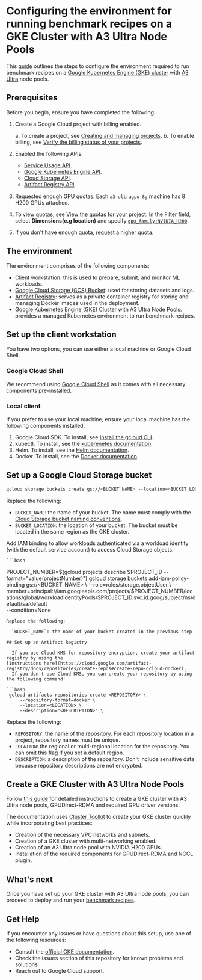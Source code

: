 # Configuring the environment for running benchmark recipes on a GKE Cluster with A3 Ultra Node Pools

This [guide](https://cloud.google.com/ai-hypercomputer/docs/create/gke-ai-hypercompute) outlines the steps to configure the environment required to run benchmark recipes on a [Google Kubernetes Engine (GKE) cluster](https://cloud.google.com/kubernetes-engine/docs/concepts/kubernetes-engine-overview) with [A3 Ultra](https://cloud.google.com/compute/docs/accelerator-optimized-machines#a3-vms) node pools.

## Prerequisites

Before you begin, ensure you have completed the following:

1. Create a Google Cloud project with billing enabled.

   a. To create a project, see [Creating and managing projects](https://cloud.google.com/resource-manager/docs/creating-managing-projects).
   b. To enable billing, see [Verify the billing status of your projects](https://cloud.google.com/billing/docs/how-to/verify-billing-enabled).

2. Enabled the following APIs:

   - [Service Usage API](https://console.cloud.google.com/apis/library/serviceusage.googleapis.com).
   - [Google Kubernetes Engine API](https://console.cloud.google.com/flows/enableapi?apiid=container.googleapis.com).
   - [Cloud Storage API](https://console.cloud.google.com/flows/enableapi?apiid=storage.googleapis.com).
   - [Artifact Registry API](https://console.cloud.google.com/flows/enableapi?apiid=artifactregistry.googleapis.com).

3. Requested enough GPU quotas. Each `a3-ultragpu-8g` machine has 8 H200 GPUs attached.
  1. To view quotas, see [View the quotas for your project](/docs/quotas/view-manage).
     In the Filter field, select **Dimensions(e.g location)** and
     specify [`gpu_family:NVIDIA_H200`](https://cloud.google.com/compute/resource-usage#gpu_quota).
  1. If you don't have enough quota, [request a higher quota](https://cloud.google.com/docs/quotas/view-manage#requesting_higher_quota).

## The environment

The environment comprises of the following components:

- Client workstation: this is used to prepare, submit, and monitor ML workloads.
- [Google Cloud Storage (GCS) Bucket](https://cloud.google.com/storage/docs): used for storing
  datasets and logs.
- [Artifact Registry](https://cloud.google.com/artifact-registry/docs/overview): serves as a
  private container registry for storing and managing Docker images used in the deployment.
- [Google Kubernetes Engine (GKE)](https://cloud.google.com/kubernetes-engine/docs/concepts/kubernetes-engine-overview)
  Cluster with A3 Ultra Node Pools: provides a managed Kubernetes environment to run benchmark
  recipes.

## Set up the client workstation

You have two options, you can use either a local machine or Google Cloud Shell.

### Google Cloud Shell

We recommend using [Google Cloud Shell](https://cloud.google.com/shell/docs) as it
comes with all necessary components pre-installed.

### Local client
If you prefer to use your local machine, ensure your local machine has the following
components installed.

1. Google Cloud SDK. To install, see
   [Install the gcloud CLI](https://cloud.google.com/sdk/docs/install).
2. kubectl. To install, see the
   [kuberenetes documentation](https://kubernetes.io/docs/tasks/tools/#kubectl).
3. Helm. To install, see the [Helm documentation](https://helm.sh/docs/intro/quickstart/).
4. Docker. To install, see the [Docker documentation](https://docs.docker.com/engine/install/).


## Set up a Google Cloud Storage bucket

```bash
gcloud storage buckets create gs://<BUCKET_NAME> --location=<BUCKET_LOCATION> --no-public-access-prevention
```

Replace the following:

- `BUCKET_NAME`: the name of your bucket. The name must comply with the
   [Cloud Storage bucket naming conventions](https://cloud.google.com/storage/docs/buckets#naming).
- `BUCKET_LOCATION`: the location of your bucket. The bucket must be located in
   the same region as the GKE cluster.

Add IAM binding to allow workloads authenticated via a workload identity (with the default service account) to access Cloud Storage objects.

    ```bash
   PROJECT_NUMBER=$(gcloud projects describe $PROJECT_ID --format="value(projectNumber)")
   gcloud storage buckets add-iam-policy-binding gs://<BUCKET_NAME> \
      --role=roles/storage.objectUser \
      --member=principal://iam.googleapis.com/projects/$PROJECT_NUMBER/locations/global/workloadIdentityPools/$PROJECT_ID.svc.id.goog/subject/ns/default/sa/default \
      --condition=None
   ```
Replace the following:

- `BUCKET_NAME`: the name of your bucket created in the previous step

## Set up an Artifact Registry

- If you use Cloud KMS for repository encryption, create your artifact registry by using the
  [instructions here](https://cloud.google.com/artifact-registry/docs/repositories/create-repos#create-repo-gcloud-docker).
- If you don't use Cloud KMS, you can create your repository by using the following command:

  ```bash
    gcloud artifacts repositories create <REPOSITORY> \
        --repository-format=docker \
        --location=<LOCATION> \
        --description="<DESCRIPTION>" \
  ```
  Replace the following:

  - `REPOSITORY`: the name of the repository. For each repository location in a project,
     repository names must be unique.
  - `LOCATION`: the regional or multi-regional location for the repository. You can omit this
     flag if you set a default region.
  - `DESCRIPTION`: a description of the repository. Don't include sensitive data because
     repository descriptions are not encrypted.


## Create a GKE Cluster with A3 Ultra Node Pools

Follow [this guide](https://cloud.google.com/ai-hypercomputer/docs/create/gke-ai-hypercompute) for
detailed instructions to create a GKE cluster with A3 Ultra node pools, GPUDirect-RDMA and required GPU driver versions.

The documentation uses [ Cluster Toolkit](https://cloud.google.com/cluster-toolkit/docs/overview) to create your GKE cluster quickly while incorporating best practices:

- Creation of the necessary VPC networks and subnets.
- Creation of a GKE cluster with multi-networking enabled.
- Creation of an A3 Ultra node pool with NVIDIA H200 GPUs.
- Installation of the required components for GPUDirect-RDMA and NCCL plugin.

## What's next

Once you have set up your GKE cluster with A3 Ultra node pools, you can proceed to deploy and
run your [benchmark recipes](../README.md#benchmarks-support-matrix).

## Get Help

If you encounter any issues or have questions about this setup, use one of the following
resources:

- Consult the [official GKE documentation](https://cloud.google.com/kubernetes-engine/docs).
- Check the issues section of this repository for known problems and solutions.
- Reach out to Google Cloud support.

